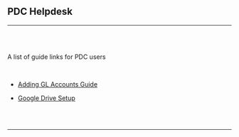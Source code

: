 <html>
<body>

<head>
    <meta charset="UTF-8">
    <title>PDC Helpdesk</title>
</head>

<h2 id='pageTop'>PDC Helpdesk</h2>
<hr/>
<br/>
<br/>

<div>
    <p>A list of guide links for PDC users</p>
    <br/>
    <ul>
        <li><p><a href="https://cloudbudgetinc.github.io/Documentation/PDC/AddingGLAccountGuide">Adding GL Accounts Guide</a></p></li>
        <li><p><a href="https://cloudbudgetinc.github.io/Documentation/GoogleDriveSetup">Google Drive Setup</a></p></li>
    </ul>
</div>
<br/>

<br/>
<hr/>


<button onclick="topFunction()" id="myBtn" title="Go to top">Top</button>

<script>
    let mybutton = document.getElementById("myBtn");
    window.onscroll = function () {
        scrollFunction()
    };

    function scrollFunction() {
        mybutton.style.display = document.body.scrollTop > 20 || document.documentElement.scrollTop > 20 ? "block" : "none";
    }

    function topFunction() {
        document.body.scrollTop = 0;
        document.documentElement.scrollTop = 0;
    }
</script>

<style>
    #myBtn {
        display: none;
        position: fixed;
        bottom: 20px;
        right: 30px;
        z-index: 99;
        font-size: 18px;
        border: 1px solid #b5e853;
        outline: none;
        background-color: #171717;
        color: #b5e853;
        cursor: pointer;
        padding: 15px;
        border-radius: 4px;
    }

    #myBtn:hover {
        background-color: #181818;
    }
</style>


</body>
</html>